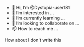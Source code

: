 - 👋 Hi, I’m @Dystopia-user181
- 👀 I’m interested in ...
- 🌱 I’m currently learning ...
- 💞️ I’m looking to collaborate on ...
- 📫 How to reach me ...

How about I don't write this
